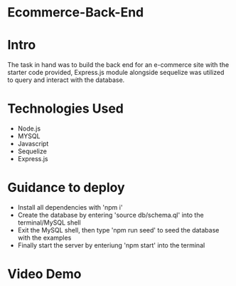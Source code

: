 # Ecommerce-Back-End

# Intro
The task in hand was to build the back end for an e-commerce site with the starter code provided, 
Express.js module alongside sequelize was utilized to query and interact with the database.

# Technologies Used
- Node.js
- MYSQL
- Javascript
- Sequelize
- Express.js

# Guidance to deploy
- Install all dependencies with 'npm i'
- Create the database by entering 'source db/schema.ql' into the terminal/MySQL shell
- Exit the MySQL shell, then type 'npm run seed' to seed the database with the examples
- Finally start the server by enteriung 'npm start' into the terminal

# Video Demo


